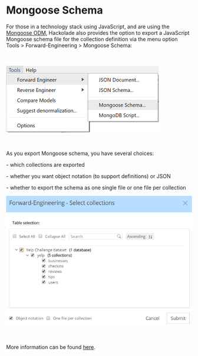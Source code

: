# Mongoose Schema

For those in a technology stack using JavaScript, and are using the [Mongoose ODM](<http://mongoosejs.com/> "target=\"\_blank\""), Hackolade also provides the option to export a JavaScript Mongoose schema file for the collection definition via the menu option Tools \> Forward-Engineering \> Mongoose Schema:

&nbsp;

![Image](<lib/Forward-Engineering%20-%20Mongoose%20Schema.png>)

&nbsp;

As you export Mongoose schema, you have several choices:

\- which collections are exported

\- whether you want object notation (to support definitions) or JSON

\- whether to export the schema as one single file or one file per collection

![Image](<lib/Mongoose%20-%20FE%20selection.png>)

&nbsp;

More information can be found [here](<https://github.com/Automattic/mongoose#schema-gotcha> "target=\"\_blank\"").

